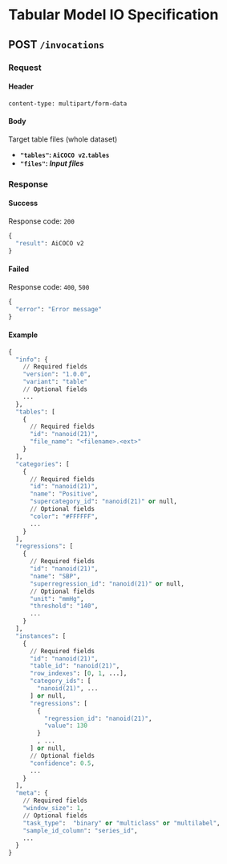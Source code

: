 # Tabular Model IO Specification

## POST `/invocations`

### Request

#### Header

```
content-type: multipart/form-data
```

#### Body

Target table files (whole dataset)

- **`"tables"`: `AiCOCO v2`.`tables`**
- **`"files"`: _Input files_**

### Response

#### Success

Response code: `200`

```python
{
  "result": AiCOCO v2
}
```

#### Failed

Response code: `400`, `500`

```python
{
  "error": "Error message"
}
```

#### Example

```python
{
  "info": {
    // Required fields
    "version": "1.0.0",
    "variant": "table"
    // Optional fields
    ...
  },
  "tables": [
    {
      // Required fields
      "id": "nanoid(21)",
      "file_name": "<filename>.<ext>"
    }
  ],
  "categories": [
    {
      // Required fields
      "id": "nanoid(21)",
      "name": "Positive",
      "supercategory_id": "nanoid(21)" or null,
      // Optional fields
      "color": "#FFFFFF",
      ...
    }
  ],
  "regressions": [
    {
      // Required fields
      "id": "nanoid(21)",
      "name": "SBP",
      "superregression_id": "nanoid(21)" or null,
      // Optional fields
      "unit": "mmHg",
      "threshold": "140",
      ...
    }
  ],
  "instances": [
    {
      // Required fields
      "id": "nanoid(21)",
      "table_id": "nanoid(21)",
      "row_indexes": [0, 1, ...],
      "category_ids": [
        "nanoid(21)", ...
      ] or null,
      "regressions": [
        {
          "regression_id": "nanoid(21)",
          "value": 130
        }
        , ...
      ] or null,
      // Optional fields
      "confidence": 0.5,
      ...
    }
  ],
  "meta": {
    // Required fields
    "window_size": 1,
    // Optional fields
    "task_type":  "binary" or "multiclass" or "multilabel",
    "sample_id_column": "series_id",
    ...
  }
}
```
